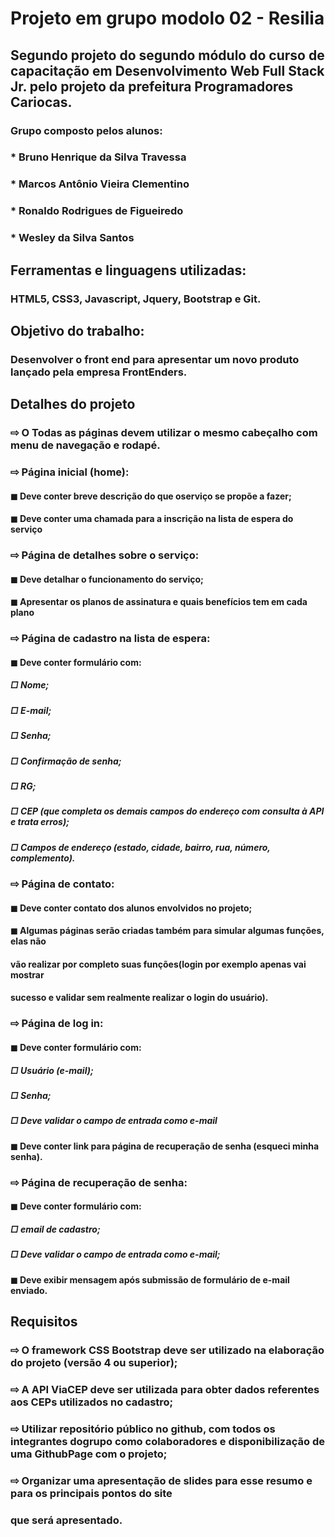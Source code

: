 # Projeto em grupo modolo 02 - Resilia
## Segundo projeto do segundo módulo do curso de capacitação em Desenvolvimento Web Full Stack Jr. pelo projeto da prefeitura Programadores Cariocas.

### Grupo composto pelos alunos:
### * Bruno Henrique da Silva Travessa
### * Marcos Antônio Vieira Clementino 
### * Ronaldo Rodrigues de Figueiredo 
### * Wesley da Silva Santos 

## Ferramentas e linguagens utilizadas: 
### HTML5, CSS3, Javascript, Jquery, Bootstrap e Git.   

## Objetivo do trabalho:
### Desenvolver o front end para apresentar um novo produto lançado pela empresa FrontEnders.

## Detalhes do projeto
### ⇨ O Todas as páginas devem utilizar o mesmo cabeçalho com menu de navegação e rodapé.

### ⇨ Página inicial (home):
#### ◼ Deve conter breve descrição do que oserviço se propõe a fazer;
#### ◼ Deve conter uma chamada para a inscrição na lista de espera do serviço

### ⇨ Página de detalhes sobre o serviço:
#### ◼ Deve detalhar o funcionamento do serviço;
#### ◼ Apresentar os planos de assinatura e quais benefícios tem em cada plano

### ⇨ Página de cadastro na lista de espera:
#### ◼ Deve conter formulário com:
#####   □ Nome;
#####   □ E-mail;
#####   □ Senha;
#####   □ Confirmação de senha;
#####   □ RG;
#####   □ CEP (que completa os demais campos do endereço com consulta à API e trata erros);
#####   □ Campos de endereço (estado, cidade, bairro, rua, número, complemento).

### ⇨ Página de contato:
#### ◼ Deve conter contato dos alunos envolvidos no projeto;
#### ◼ Algumas páginas serão criadas também para simular algumas funções, elas não
####    vão realizar por completo suas funções(login por exemplo apenas vai mostrar
####    sucesso e validar sem realmente realizar o login do usuário).

### ⇨ Página de log in:
#### ◼ Deve conter formulário com:
#####   □ Usuário (e-mail);
#####   □ Senha;
#####   □ Deve validar o campo de entrada como e-mail
#### ◼ Deve conter link para página de recuperação de senha (esqueci minha senha).

### ⇨ Página de recuperação de senha:
#### ◼ Deve conter formulário com:
#####   □ email de cadastro;
#####   □ Deve validar o campo de entrada como e-mail;
#### ◼ Deve exibir mensagem após submissão de formulário de e-mail enviado.

## Requisitos 
### ⇨ O framework CSS Bootstrap deve ser utilizado na elaboração do projeto (versão 4 ou superior);

### ⇨ A API ViaCEP deve ser utilizada para obter dados referentes aos CEPs utilizados no cadastro;

### ⇨ Utilizar repositório público no github, com todos os integrantes dogrupo como colaboradores e disponibilização de uma GithubPage com o projeto;

### ⇨ Organizar uma apresentação de slides para esse resumo e para os principais pontos do site
### que será apresentado. 

